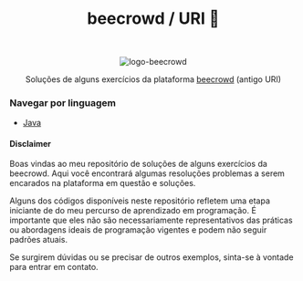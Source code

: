 
<h1 align="center">beecrowd / URI 🐝</h1>

<br />

<p align="center">
  <img src="https://user-images.githubusercontent.com/84635540/145734615-07c698bb-e111-4d38-bc09-53a6fb9a4d0c.png" alt= "logo-beecrowd"
</p>

<p align="center">Soluções de alguns exercícios da plataforma 
    <a href="https://www.beecrowd.com.br/">beecrowd</a>
    (antigo URI)
</p>

### Navegar por linguagem

- [Java](https://github.com/theycelz/beecrowd-solucoes/tree/main/Java)


#### Disclaimer

Boas vindas ao meu repositório de soluções de alguns exercícios da beecrowd. Aqui você encontrará algumas resoluções problemas a serem encarados na plataforma em questão e soluções.

Alguns dos códigos disponíveis neste repositório refletem uma etapa iniciante de do meu percurso de aprendizado em programação. É importante que eles não são necessariamente representativos das práticas ou abordagens ideais de programação vigentes e podem não seguir padrões atuais.

 Se surgirem dúvidas ou se precisar de outros exemplos, sinta-se à vontade para entrar em contato.
 
<br />

